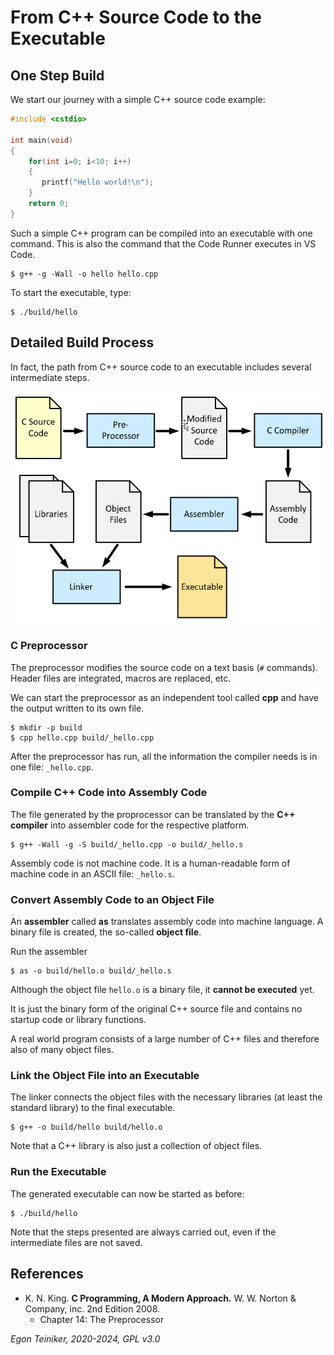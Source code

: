 # From C++ Source Code to the Executable

## One Step Build 

We start our journey with a simple C++ source code example:
```C
#include <cstdio>
 
int main(void)
{
    for(int i=0; i<10; i++)
    {
       printf("Hello world!\n");
    }
    return 0;
}
```

Such a simple C++ program can be compiled into an executable with one command.
This is also the command that the Code Runner executes in VS Code.

```
$ g++ -g -Wall -o hello hello.cpp 
```

To start the executable, type:
```
$ ./build/hello
```


## Detailed Build Process 

In fact, the path from C++ source code to an executable includes several intermediate steps.

![C++ Build Process](figures/C-Build-Process.png)

### C Preprocessor
The preprocessor modifies the source code on a text basis (`#` commands). Header files are integrated, macros are replaced, etc.

We can start the preprocessor as an independent tool called **cpp** and have the output written to its own file.

```
$ mkdir -p build
$ cpp hello.cpp build/_hello.cpp
```

After the preprocessor has run, all the information the compiler needs is in one file: `_hello.cpp`.


### Compile C++ Code into Assembly Code

The file generated by the proprocessor can be translated by the **C++ compiler** into assembler code for the respective platform.

```
$ g++ -Wall -g -S build/_hello.cpp -o build/_hello.s
```

Assembly code is not machine code. It is a human-readable form of machine code in an ASCII file: `_hello.s`.


### Convert Assembly Code to an Object File

An **assembler** called **as** translates assembly code into machine language. 
A binary file is created, the so-called **object file**.

Run the assembler
```
$ as -o build/hello.o build/_hello.s
```

Although the object file `hello.o` is a binary file, it **cannot be executed** yet. 

It is just the binary form of the original C++ source file and contains 
no startup code or library functions.

A real world program consists of a large number of C++ files and therefore 
also of many object files.

### Link the Object File into an Executable

The linker connects the object files with the necessary libraries 
(at least the standard library) to the final executable.

```
$ g++ -o build/hello build/hello.o
```

Note that a C++ library is also just a collection of object files.


### Run the Executable

The generated executable can now be started as before:

```
$ ./build/hello 
```

Note that the steps presented are always carried out, even if the intermediate files are not saved.

## References

* K. N. King. **C Programming, A Modern Approach.** W. W. Norton & Company, inc. 2nd Edition 2008. 
    * Chapter 14: The Preprocessor

*Egon Teiniker, 2020-2024, GPL v3.0*
